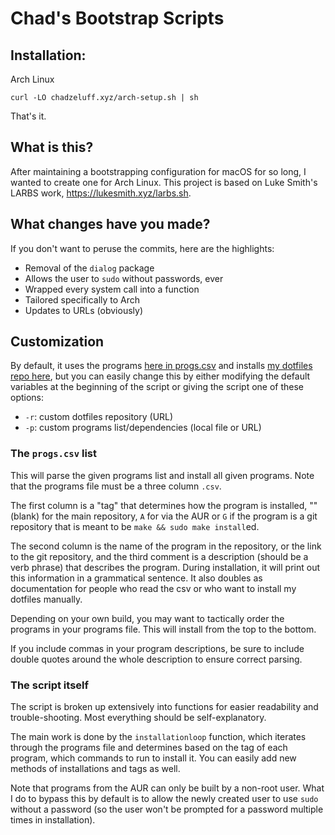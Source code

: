 # Chad's Bootstrap Scripts

## Installation:

Arch Linux

```
curl -LO chadzeluff.xyz/arch-setup.sh | sh
```

That's it.

## What is this?

After maintaining a bootstrapping configuration for macOS for so long, I wanted to create one for Arch Linux. This project is based on Luke Smith's LARBS work, https://lukesmith.xyz/larbs.sh.

## What changes have you made?

If you don't want to peruse the commits, here are the highlights:

- Removal of the `dialog` package
- Allows the user to `sudo` without passwords, ever
- Wrapped every system call into a function
- Tailored specifically to Arch
- Updates to URLs (obviously)

## Customization

By default, it uses the programs [here in progs.csv](progs.csv) and installs
[my dotfiles repo here](https://github.com/czeluff/dotfiles),
but you can easily change this by either modifying the default variables at the
beginning of the script or giving the script one of these options:

- `-r`: custom dotfiles repository (URL)
- `-p`: custom programs list/dependencies (local file or URL)

### The `progs.csv` list

This will parse the given programs list and install all given programs. Note
that the programs file must be a three column `.csv`.

The first column is a "tag" that determines how the program is installed, ""
(blank) for the main repository, `A` for via the AUR or `G` if the program is a
git repository that is meant to be `make && sudo make install`ed.

The second column is the name of the program in the repository, or the link to
the git repository, and the third comment is a description (should be a verb
phrase) that describes the program. During installation, it will print out
this information in a grammatical sentence. It also doubles as documentation
for people who read the csv or who want to install my dotfiles manually.

Depending on your own build, you may want to tactically order the programs in
your programs file. This will install from the top to the bottom.

If you include commas in your program descriptions, be sure to include double quotes around the whole description to ensure correct parsing.

### The script itself

The script is broken up extensively into functions for easier readability and
trouble-shooting. Most everything should be self-explanatory.

The main work is done by the `installationloop` function, which iterates
through the programs file and determines based on the tag of each program,
which commands to run to install it. You can easily add new methods of
installations and tags as well.

Note that programs from the AUR can only be built by a non-root user. What
I do to bypass this by default is to allow the newly created
user to use `sudo` without a password (so the user won't be prompted for a
password multiple times in installation).
